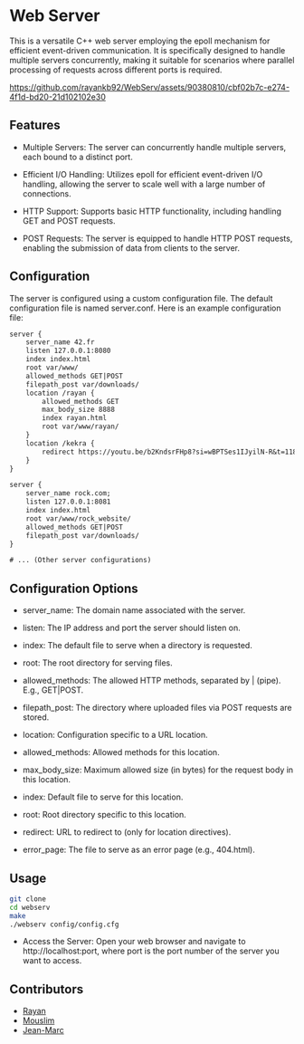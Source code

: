 
# Web Server


This is a versatile C++ web server employing the epoll mechanism for efficient event-driven communication. It is specifically designed to handle multiple servers concurrently, making it suitable for scenarios where parallel processing of requests across different ports is required.


https://github.com/rayankb92/WebServ/assets/90380810/cbf02b7c-e274-4f1d-bd20-21d102102e30


## Features

- Multiple Servers: The server can concurrently handle multiple servers, each bound to a distinct port.

- Efficient I/O Handling: Utilizes epoll for efficient event-driven I/O handling, allowing the server to scale well with a large number of connections.

- HTTP Support: Supports basic HTTP functionality, including handling GET and POST requests.

- POST Requests: The server is equipped to handle HTTP POST requests, enabling the submission of data from clients to the server.
## Configuration

The server is configured using a custom configuration file. The default configuration file is named server.conf. Here is an example configuration file:

```txt
server {
	server_name 42.fr
	listen 127.0.0.1:8080
	index index.html
	root var/www/
	allowed_methods GET|POST
	filepath_post var/downloads/
	location /rayan {
		allowed_methods GET
		max_body_size 8888
		index rayan.html	
		root var/www/rayan/
	}
	location /kekra {
		redirect https://youtu.be/b2KndsrFHp8?si=wBPTSes1IJyilN-R&t=118
	}
}

server {
	server_name rock.com;
	listen 127.0.0.1:8081
	index index.html
	root var/www/rock_website/
	allowed_methods GET|POST
	filepath_post var/downloads/
}

# ... (Other server configurations)

```
## Configuration Options

- server_name: The domain name associated with the server.

- listen: The IP address and port the server should listen on.

- index: The default file to serve when a directory is requested.

- root: The root directory for serving files.

- allowed_methods: The allowed HTTP methods, separated by | (pipe). E.g., GET|POST.

- filepath_post: The directory where uploaded files via POST requests are stored.

- location: Configuration specific to a URL location.

- allowed_methods: Allowed methods for this location.

- max_body_size: Maximum allowed size (in bytes) for the request body in this location.

- index: Default file to serve for this location.

- root: Root directory specific to this location.

- redirect: URL to redirect to (only for location directives).

- error_page: The file to serve as an error page (e.g., 404.html).
## Usage

```bash
git clone
cd webserv
make
./webserv config/config.cfg 
```

- Access the Server:
Open your web browser and navigate to http://localhost:port, where port is the port number of the server you want to access.
## Contributors


- [Rayan](https://github.com/rayankb92)
- [Mouslim](https://github.com/mousliiim)
- [Jean-Marc](https://github.com/nxoo971)
